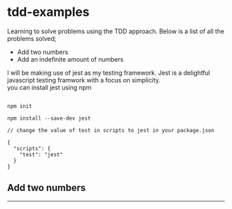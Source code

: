 # tdd-examples
Learning to solve problems using the TDD approach. Below is a list of all the problems solved;
<br>

* Add two numbers
* Add an indefinite amount of numbers

I will be making use of jest as my testing framework. Jest is a delightful javascript testing framwork with a focus on simplicity.    
you can install jest using npm

```

npm init

npm install --save-dev jest

// change the value of test in scripts to jest in your package.json

{
  "scripts": {
    "test": "jest"
  }
}

```

## Add two numbers
-------------------

